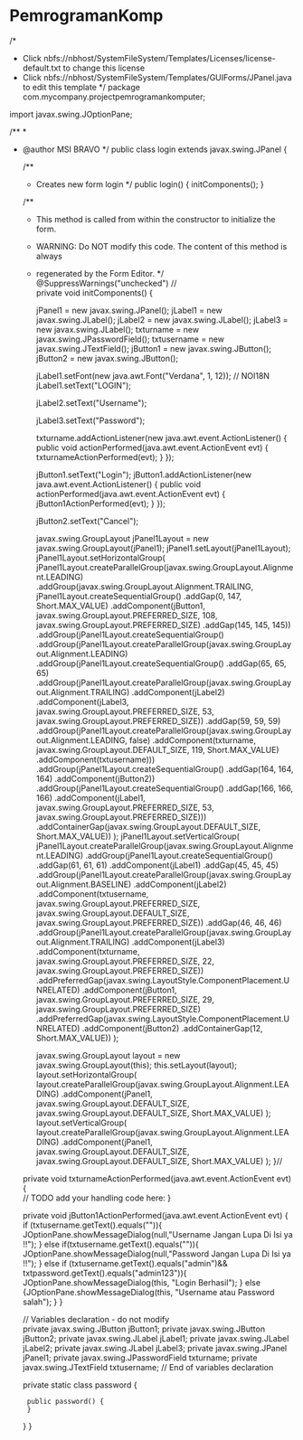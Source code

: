 # PemrogramanKomp
/*
 * Click nbfs://nbhost/SystemFileSystem/Templates/Licenses/license-default.txt to change this license
 * Click nbfs://nbhost/SystemFileSystem/Templates/GUIForms/JPanel.java to edit this template
 */
package com.mycompany.projectpemrogramankomputer;

import javax.swing.JOptionPane;

/**
 *
 * @author MSI BRAVO
 */
public class login extends javax.swing.JPanel {

    /**
     * Creates new form login
     */
    public login() {
        initComponents();
    }

    /**
     * This method is called from within the constructor to initialize the form.
     * WARNING: Do NOT modify this code. The content of this method is always
     * regenerated by the Form Editor.
     */
    @SuppressWarnings("unchecked")
    // <editor-fold defaultstate="collapsed" desc="Generated Code">                          
    private void initComponents() {

        jPanel1 = new javax.swing.JPanel();
        jLabel1 = new javax.swing.JLabel();
        jLabel2 = new javax.swing.JLabel();
        jLabel3 = new javax.swing.JLabel();
        txturname = new javax.swing.JPasswordField();
        txtusername = new javax.swing.JTextField();
        jButton1 = new javax.swing.JButton();
        jButton2 = new javax.swing.JButton();

        jLabel1.setFont(new java.awt.Font("Verdana", 1, 12)); // NOI18N
        jLabel1.setText("LOGIN");

        jLabel2.setText("Username");

        jLabel3.setText("Password");

        txturname.addActionListener(new java.awt.event.ActionListener() {
            public void actionPerformed(java.awt.event.ActionEvent evt) {
                txturnameActionPerformed(evt);
            }
        });

        jButton1.setText("Login");
        jButton1.addActionListener(new java.awt.event.ActionListener() {
            public void actionPerformed(java.awt.event.ActionEvent evt) {
                jButton1ActionPerformed(evt);
            }
        });

        jButton2.setText("Cancel");

        javax.swing.GroupLayout jPanel1Layout = new javax.swing.GroupLayout(jPanel1);
        jPanel1.setLayout(jPanel1Layout);
        jPanel1Layout.setHorizontalGroup(
            jPanel1Layout.createParallelGroup(javax.swing.GroupLayout.Alignment.LEADING)
            .addGroup(javax.swing.GroupLayout.Alignment.TRAILING, jPanel1Layout.createSequentialGroup()
                .addGap(0, 147, Short.MAX_VALUE)
                .addComponent(jButton1, javax.swing.GroupLayout.PREFERRED_SIZE, 108, javax.swing.GroupLayout.PREFERRED_SIZE)
                .addGap(145, 145, 145))
            .addGroup(jPanel1Layout.createSequentialGroup()
                .addGroup(jPanel1Layout.createParallelGroup(javax.swing.GroupLayout.Alignment.LEADING)
                    .addGroup(jPanel1Layout.createSequentialGroup()
                        .addGap(65, 65, 65)
                        .addGroup(jPanel1Layout.createParallelGroup(javax.swing.GroupLayout.Alignment.TRAILING)
                            .addComponent(jLabel2)
                            .addComponent(jLabel3, javax.swing.GroupLayout.PREFERRED_SIZE, 53, javax.swing.GroupLayout.PREFERRED_SIZE))
                        .addGap(59, 59, 59)
                        .addGroup(jPanel1Layout.createParallelGroup(javax.swing.GroupLayout.Alignment.LEADING, false)
                            .addComponent(txturname, javax.swing.GroupLayout.DEFAULT_SIZE, 119, Short.MAX_VALUE)
                            .addComponent(txtusername)))
                    .addGroup(jPanel1Layout.createSequentialGroup()
                        .addGap(164, 164, 164)
                        .addComponent(jButton2))
                    .addGroup(jPanel1Layout.createSequentialGroup()
                        .addGap(166, 166, 166)
                        .addComponent(jLabel1, javax.swing.GroupLayout.PREFERRED_SIZE, 53, javax.swing.GroupLayout.PREFERRED_SIZE)))
                .addContainerGap(javax.swing.GroupLayout.DEFAULT_SIZE, Short.MAX_VALUE))
        );
        jPanel1Layout.setVerticalGroup(
            jPanel1Layout.createParallelGroup(javax.swing.GroupLayout.Alignment.LEADING)
            .addGroup(jPanel1Layout.createSequentialGroup()
                .addGap(61, 61, 61)
                .addComponent(jLabel1)
                .addGap(45, 45, 45)
                .addGroup(jPanel1Layout.createParallelGroup(javax.swing.GroupLayout.Alignment.BASELINE)
                    .addComponent(jLabel2)
                    .addComponent(txtusername, javax.swing.GroupLayout.PREFERRED_SIZE, javax.swing.GroupLayout.DEFAULT_SIZE, javax.swing.GroupLayout.PREFERRED_SIZE))
                .addGap(46, 46, 46)
                .addGroup(jPanel1Layout.createParallelGroup(javax.swing.GroupLayout.Alignment.TRAILING)
                    .addComponent(jLabel3)
                    .addComponent(txturname, javax.swing.GroupLayout.PREFERRED_SIZE, 22, javax.swing.GroupLayout.PREFERRED_SIZE))
                .addPreferredGap(javax.swing.LayoutStyle.ComponentPlacement.UNRELATED)
                .addComponent(jButton1, javax.swing.GroupLayout.PREFERRED_SIZE, 29, javax.swing.GroupLayout.PREFERRED_SIZE)
                .addPreferredGap(javax.swing.LayoutStyle.ComponentPlacement.UNRELATED)
                .addComponent(jButton2)
                .addContainerGap(12, Short.MAX_VALUE))
        );

        javax.swing.GroupLayout layout = new javax.swing.GroupLayout(this);
        this.setLayout(layout);
        layout.setHorizontalGroup(
            layout.createParallelGroup(javax.swing.GroupLayout.Alignment.LEADING)
            .addComponent(jPanel1, javax.swing.GroupLayout.DEFAULT_SIZE, javax.swing.GroupLayout.DEFAULT_SIZE, Short.MAX_VALUE)
        );
        layout.setVerticalGroup(
            layout.createParallelGroup(javax.swing.GroupLayout.Alignment.LEADING)
            .addComponent(jPanel1, javax.swing.GroupLayout.DEFAULT_SIZE, javax.swing.GroupLayout.DEFAULT_SIZE, Short.MAX_VALUE)
        );
    }// </editor-fold>                        

    private void txturnameActionPerformed(java.awt.event.ActionEvent evt) {                                          
        // TODO add your handling code here:
    }                                         

    private void jButton1ActionPerformed(java.awt.event.ActionEvent evt) {                                         
      if (txtusername.getText().equals("")){
          JOptionPane.showMessageDialog(null,"Username Jangan Lupa Di Isi ya !!");
        }
      else if(txtusername.getText().equals("")){
          JOptionPane.showMessageDialog(null,"Password Jangan Lupa Di Isi ya !!"); 
        } 
      else if (txtusername.getText().equals("admin")&& txtpassword.getText().equals("admin123")){
          JOptionPane.showMessageDialog(this, "Login Berhasil");
        } 
      else 
      {JOptionPane.showMessageDialog(this, "Username atau Password salah");
        }
    }                                        


    // Variables declaration - do not modify                     
    private javax.swing.JButton jButton1;
    private javax.swing.JButton jButton2;
    private javax.swing.JLabel jLabel1;
    private javax.swing.JLabel jLabel2;
    private javax.swing.JLabel jLabel3;
    private javax.swing.JPanel jPanel1;
    private javax.swing.JPasswordField txturname;
    private javax.swing.JTextField txtusername;
    // End of variables declaration                   

    private static class password {

        public password() {
        }
    }
}
